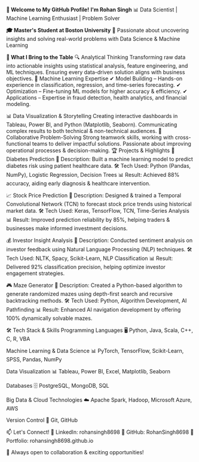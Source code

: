 ****👋 Welcome to My GitHub Profile!****
****I'm Rohan Singh****
📊 Data Scientist | Machine Learning Enthusiast | Problem Solver

**🎓 Master's Student at Boston University**
🔎 Passionate about uncovering insights and solving real-world problems with Data Science & Machine Learning

**🚀 What I Bring to the Table**
🔍 Analytical Thinking
Transforming raw data into actionable insights using statistical analysis, feature engineering, and ML techniques.
Ensuring every data-driven solution aligns with business objectives.
🤖 Machine Learning Expertise
✔ Model Building – Hands-on experience in classification, regression, and time-series forecasting.
✔ Optimization – Fine-tuning ML models for higher accuracy & efficiency.
✔ Applications – Expertise in fraud detection, health analytics, and financial modeling.

📊 Data Visualization & Storytelling
Creating interactive dashboards in Tableau, Power BI, and Python (Matplotlib, Seaborn).
Communicating complex results to both technical & non-technical audiences.
🌟 Collaborative Problem-Solving
Strong teamwork skills, working with cross-functional teams to deliver impactful solutions.
Passionate about improving operational processes & decision-making.
🏆 Projects & Highlights
🏥 Diabetes Prediction
📌 Description: Built a machine learning model to predict diabetes risk using patient healthcare data.
🛠 Tech Used: Python (Pandas, NumPy), Logistic Regression, Decision Trees
📊 Result: Achieved 88% accuracy, aiding early diagnosis & healthcare intervention.

📈 Stock Price Prediction
📌 Description: Designed & trained a Temporal Convolutional Network (TCN) to forecast stock price trends using historical market data.
🛠 Tech Used: Keras, TensorFlow, TCN, Time-Series Analysis
📊 Result: Improved prediction reliability by 85%, helping traders & businesses make informed investment decisions.

💰 Investor Insight Analysis
📌 Description: Conducted sentiment analysis on investor feedback using Natural Language Processing (NLP) techniques.
🛠 Tech Used: NLTK, Spacy, Scikit-Learn, NLP Classification
📊 Result: Delivered 92% classification precision, helping optimize investor engagement strategies.

🎮 Maze Generator
📌 Description: Created a Python-based algorithm to generate randomized mazes using depth-first search and recursive backtracking methods.
🛠 Tech Used: Python, Algorithm Development, AI Pathfinding
📊 Result: Enhanced AI navigation development by offering 100% dynamically solvable mazes.

🛠️ Tech Stack & Skills
Programming Languages
🖥️ Python, Java, Scala, C++, C, R, VBA

Machine Learning & Data Science
📊 PyTorch, TensorFlow, Scikit-Learn, SPSS, Pandas, NumPy

Data Visualization
📊 Tableau, Power BI, Excel, Matplotlib, Seaborn

Databases
🗄️ PostgreSQL, MongoDB, SQL

Big Data & Cloud Technologies
☁️ Apache Spark, Hadoop, Microsoft Azure, AWS

Version Control
🔗 Git, GitHub

📫 Let's Connect!
📍 LinkedIn: rohansingh8698
📍 GitHub: RohanSingh8698
📍 Portfolio: rohansingh8698.github.io

🚀 Always open to collaboration & exciting opportunities!
